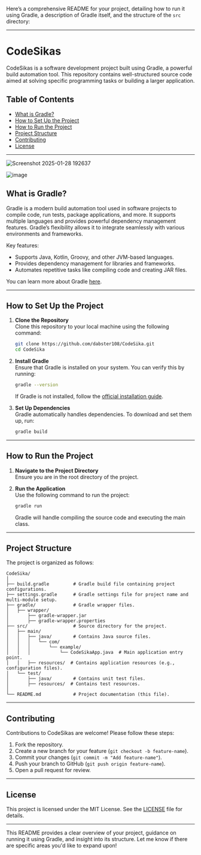 Here’s a comprehensive README for your project, detailing how to run it using Gradle, a description of Gradle itself, and the structure of the `src` directory:

---

# CodeSikas

CodeSikas is a software development project built using Gradle, a powerful build automation tool. This repository contains well-structured source code aimed at solving specific programming tasks or building a larger application.

## Table of Contents

- [What is Gradle?](#what-is-gradle)
- [How to Set Up the Project](#how-to-set-up-the-project)
- [How to Run the Project](#how-to-run-the-project)
- [Project Structure](#project-structure)
- [Contributing](#contributing)
- [License](#license)

---

![Screenshot 2025-01-28 192637](https://github.com/user-attachments/assets/468fc9ae-6f52-4560-9f53-b13b6e03bd13)

![image](https://github.com/user-attachments/assets/739d7cc1-b6da-4709-a8b8-535dc2b8518b)





## What is Gradle?

Gradle is a modern build automation tool used in software projects to compile code, run tests, package applications, and more. It supports multiple languages and provides powerful dependency management features. Gradle’s flexibility allows it to integrate seamlessly with various environments and frameworks.

Key features:
- Supports Java, Kotlin, Groovy, and other JVM-based languages.
- Provides dependency management for libraries and frameworks.
- Automates repetitive tasks like compiling code and creating JAR files.

You can learn more about Gradle [here](https://gradle.org/).

---

## How to Set Up the Project

1. **Clone the Repository**  
   Clone this repository to your local machine using the following command:

   ```bash
   git clone https://github.com/dabster108/CodeSika.git
   cd CodeSika
   ```

2. **Install Gradle**  
   Ensure that Gradle is installed on your system. You can verify this by running:

   ```bash
   gradle --version
   ```

   If Gradle is not installed, follow the [official installation guide](https://gradle.org/install/).

3. **Set Up Dependencies**  
   Gradle automatically handles dependencies. To download and set them up, run:

   ```bash
   gradle build
   ```

---

## How to Run the Project

1. **Navigate to the Project Directory**  
   Ensure you are in the root directory of the project.

2. **Run the Application**  
   Use the following command to run the project:

   ```bash
   gradle run
   ```

   Gradle will handle compiling the source code and executing the main class.

---

## Project Structure

The project is organized as follows:

```plaintext
CodeSika/
│
├── build.gradle         # Gradle build file containing project configurations.
├── settings.gradle      # Gradle settings file for project name and multi-module setup.
├── gradle/              # Gradle wrapper files.
│   ├── wrapper/
│       ├── gradle-wrapper.jar
│       ├── gradle-wrapper.properties
├── src/                 # Source directory for the project.
│   ├── main/
│   │   ├── java/        # Contains Java source files.
│   │   │   └── com/
│   │   │       └── example/
│   │   │           └── CodeSikaApp.java  # Main application entry point.
│   │   ├── resources/  # Contains application resources (e.g., configuration files).
│   └── test/
│       ├── java/        # Contains unit test files.
│       ├── resources/  # Contains test resources.
│
└── README.md            # Project documentation (this file).
```

---

## Contributing

Contributions to CodeSikas are welcome! Please follow these steps:

1. Fork the repository.
2. Create a new branch for your feature (`git checkout -b feature-name`).
3. Commit your changes (`git commit -m "Add feature-name"`).
4. Push your branch to GitHub (`git push origin feature-name`).
5. Open a pull request for review.

---


## License

This project is licensed under the MIT License. See the [LICENSE](LICENSE) file for details.

---

This README provides a clear overview of your project, guidance on running it using Gradle, and insight into its structure. Let me know if there are specific areas you'd like to expand upon!
